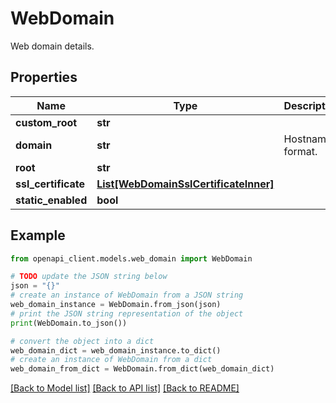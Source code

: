 # WebDomain

Web domain details.

## Properties

Name | Type | Description | Notes
------------ | ------------- | ------------- | -------------
**custom_root** | **str** |  | 
**domain** | **str** | Hostname format. | 
**root** | **str** |  | 
**ssl_certificate** | [**List[WebDomainSslCertificateInner]**](WebDomainSslCertificateInner.md) |  | 
**static_enabled** | **bool** |  | 

## Example

```python
from openapi_client.models.web_domain import WebDomain

# TODO update the JSON string below
json = "{}"
# create an instance of WebDomain from a JSON string
web_domain_instance = WebDomain.from_json(json)
# print the JSON string representation of the object
print(WebDomain.to_json())

# convert the object into a dict
web_domain_dict = web_domain_instance.to_dict()
# create an instance of WebDomain from a dict
web_domain_from_dict = WebDomain.from_dict(web_domain_dict)
```
[[Back to Model list]](../README.md#documentation-for-models) [[Back to API list]](../README.md#documentation-for-api-endpoints) [[Back to README]](../README.md)


